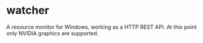 # watcher
A resource monitor for Windows, working as a HTTP REST API. At this point only NVIDIA graphics are supported.
